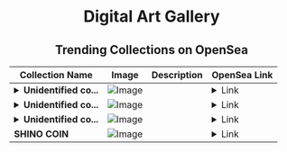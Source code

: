 <div align="center">

# Digital Art Gallery

## Trending Collections on OpenSea

| Collection Name                       | Image                                                                                     | Description                       | OpenSea Link                                                                                          |
|---------------------------------------|-------------------------------------------------------------------------------------------|-----------------------------------|--------------------------------------------------------------------------------------------------------|
| **<details><summary>Unidentified co...</summary>Unidentified contract 07ee20fe-c440-44cc-87aa-37016904617d</details>** | ![Image](https://i.seadn.io/s/raw/files/e9acf51ddce687ccf33c485e916aec1b.jpg?w=500&auto=format?w=200&auto=format) |  | <details><summary>Link</summary>[Unidentified contract 07ee20fe-c440-44cc-87aa-37016904617d](https://opensea.io/collection/unidentified-contract-07ee20fe-c440-44cc-87aa-3701)</details> |
| **<details><summary>Unidentified co...</summary>Unidentified contract 41f3c088-5dfc-4137-a5fa-1fcda4560a55</details>** | ![Image](https://i.seadn.io/s/raw/files/e9acf51ddce687ccf33c485e916aec1b.jpg?w=500&auto=format?w=200&auto=format) |  | <details><summary>Link</summary>[Unidentified contract 41f3c088-5dfc-4137-a5fa-1fcda4560a55](https://opensea.io/collection/unidentified-contract-41f3c088-5dfc-4137-a5fa-1fcd)</details> |
| **<details><summary>Unidentified co...</summary>Unidentified contract 9e47e718-49ad-4a95-9fb1-f0493ac1c610</details>** | ![Image](https://i.seadn.io/s/raw/files/a837708742ad8afcb35eb60ba787976d.jpg?w=500&auto=format?w=200&auto=format) |  | <details><summary>Link</summary>[Unidentified contract 9e47e718-49ad-4a95-9fb1-f0493ac1c610](https://opensea.io/collection/unidentified-contract-9e47e718-49ad-4a95-9fb1-f049)</details> |
| **SHINO COIN** | ![Image](https://i.seadn.io/s/raw/files/7eb311567b19ae9427cfc419e350cabc.jpg?w=500&auto=format?w=200&auto=format) |  | <details><summary>Link</summary>[SHINO COIN](https://opensea.io/collection/shino-coin)</details> |

</div>